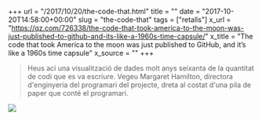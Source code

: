 +++
url = "/2017/10/20/the-code-that.html"
title = ""
date = "2017-10-20T14:58:00+00:00"
slug = "the-code-that"
tags = ["retalls"]
x_url = "https://qz.com/726338/the-code-that-took-america-to-the-moon-was-just-published-to-github-and-its-like-a-1960s-time-capsule/"
x_title = "The code that took America to the moon was just published to GitHub, and it’s like a 1960s time capsule"
x_source = ""
+++

> Heus ací una visualització de dades molt anys seixanta de la quantitat de codi que es va escriure. Vegeu Margaret Hamilton, directora d'enginyeria del programari del projecte, dreta al costat d'una pila de paper que conté el programari.

<img src="https://cms.qz.com/wp-content/uploads/2016/07/margaret_hamilton1.jpg?quality=75&strip=all&w=620&h=788&crop=1">